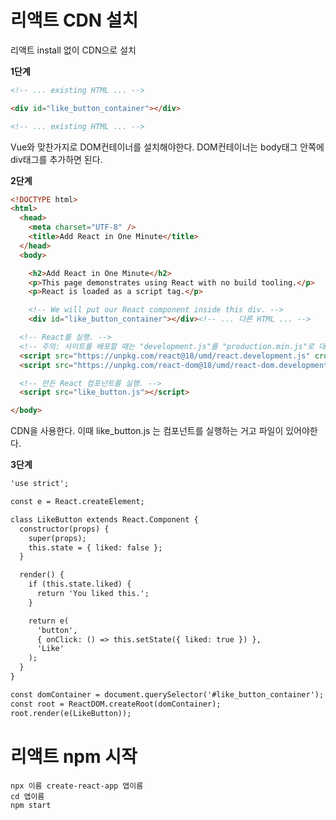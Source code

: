 # 리액트 CDN 설치

리액트 install 없이 CDN으로 설치

**1단계**

```html
<!-- ... existing HTML ... -->

<div id="like_button_container"></div>

<!-- ... existing HTML ... -->
```

Vue와 맞찬가지로 DOM컨테이너를 설치해야한다. DOM컨테이너는 body태그 안쪽에 div태그를 추가하면 된다.

**2단계**

```html
<!DOCTYPE html>
<html>
  <head>
    <meta charset="UTF-8" />
    <title>Add React in One Minute</title>
  </head>
  <body>

    <h2>Add React in One Minute</h2>
    <p>This page demonstrates using React with no build tooling.</p>
    <p>React is loaded as a script tag.</p>

    <!-- We will put our React component inside this div. -->
    <div id="like_button_container"></div><!-- ... 다른 HTML ... -->

  <!-- React를 실행. -->
  <!-- 주의: 사이트를 배포할 때는 "development.js"를 "production.min.js"로 대체하세요. -->
  <script src="https://unpkg.com/react@18/umd/react.development.js" crossorigin></script>
  <script src="https://unpkg.com/react-dom@18/umd/react-dom.development.js" crossorigin></script>

  <!-- 만든 React 컴포넌트를 실행. -->
  <script src="like_button.js"></script>

</body>
```

CDN을 사용한다.  이때 like_button.js 는 컴포넌트를 실행하는 거고 파일이 있어야한다.

**3단계**

```html
'use strict';

const e = React.createElement;

class LikeButton extends React.Component {
  constructor(props) {
    super(props);
    this.state = { liked: false };
  }

  render() {
    if (this.state.liked) {
      return 'You liked this.';
    }

    return e(
      'button',
      { onClick: () => this.setState({ liked: true }) },
      'Like'
    );
  }
}

const domContainer = document.querySelector('#like_button_container');
const root = ReactDOM.createRoot(domContainer);
root.render(e(LikeButton));
```

# 리액트 npm 시작

```shell
npx 이름 create-react-app 앱이름
cd 앱이름
npm start
```
